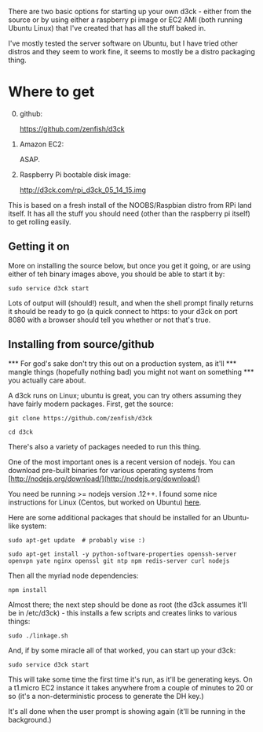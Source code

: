 
There are two basic options for starting up your own d3ck - either from
the source or by using either a raspberry pi image or EC2 AMI (both
running Ubuntu Linux) that I've created that has all the stuff baked in.

I've mostly tested the server software on Ubuntu, but I have tried
other distros and they seem to work fine, it seems to mostly be a distro
packaging thing.

Where to get
============

0) github:

    https://github.com/zenfish/d3ck

1) Amazon EC2:

    ASAP.

2) Raspberry Pi bootable disk image:

    http://d3ck.com/rpi_d3ck_05_14_15.img

This is based on a fresh install of the NOOBS/Raspbian distro from
RPi land itself. It has all the stuff you should need (other than
the raspberry pi itself) to get rolling easily.


Getting it on
-------------

More on installing the source below, but once you get it going, or are
using either of teh binary images above, you should be able to start
it by:

    sudo service d3ck start

Lots of output will (should!) result, and when the shell prompt finally
returns it should be ready to go (a quick connect to https: to your d3ck
on port 8080 with a browser should tell you whether or not that's true.


Installing from source/github
-----------------------------

*** For god's sake don't try this out on a production system, as it'll
*** mangle things (hopefully nothing bad) you might not want on something
*** you actually care about.

A d3ck runs on Linux; ubuntu is great, you can try others assuming they
have fairly modern packages. First, get the source:

    git clone https://github.com/zenfish/d3ck

    cd d3ck

There's also a variety of packages needed to run this thing.

One of the most important ones is a recent version of nodejs.  You can
download pre-built binaries for various operating systems from
[http://nodejs.org/download/](http://nodejs.org/download/)

You need be running >= nodejs version .12++. I found some nice
instructions for Linux (Centos, but worked on Ubuntu)
[here](https://www.digitalocean.com/community/tutorials/how-to-install-node-js-on-a-centos-7-server).

Here are some additional packages that should be installed for an
Ubuntu-like system:

    sudo apt-get update  # probably wise :)

    sudo apt-get install -y python-software-properties openssh-server openvpn yate nginx openssl git ntp npm redis-server curl nodejs

Then all the myriad node dependencies:

    npm install


Almost there; the next step should be done as root (the d3ck assumes
it'll be in /etc/d3ck) - this installs a few scripts and creates links
to various things:

    sudo ./linkage.sh


And, if by some miracle all of that worked, you can start up your d3ck:

    sudo service d3ck start

This will take some time the first time it's run, as it'll be generating keys. On
a t1.micro EC2 instance it takes anywhere from a couple of minutes to 20 or so
(it's a non-deterministic process to generate the DH key.)

It's all done when the user prompt is showing again (it'll be running in
the background.)

